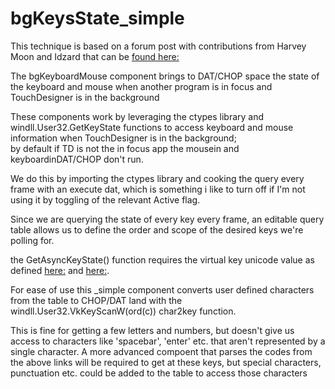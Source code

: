 # bgKeysState_simple

This technique is based on a forum post with contributions from Harvey Moon and Idzard 
that can be [found here:](https://forum.derivative.ca/t/chop-with-mouse-position-outside-touchdesigner-window/8857)

The bgKeyboardMouse component brings to DAT/CHOP space the state of the keyboard and mouse when another program
is in focus and TouchDesigner is in the background

These components work by leveraging the ctypes library and windll.User32.GetKeyState functions 
to access keyboard and mouse information when TouchDesigner is in the background;  
by default if TD is not the in focus app the mousein and keyboardinDAT/CHOP don't run.

We do this by importing the ctypes library and cooking the query every frame with an execute dat, 
which is something i like to turn off if I'm not using it by toggling of the relevant Active flag.

Since we are querying the state of every key every frame, an editable query table 
allows us to define the order and scope of the desired keys we're polling for.

the GetAsyncKeyState() function requires the virtual key unicode value as defined [here:](http://www.kbdedit.com/manual/low_level_vk_list.html) and [here:](https://docs.microsoft.com/en-us/windows/win32/inputdev/virtual-key-codes). 

For ease of use this _simple component converts user defined characters from the table to CHOP/DAT land with the windll.User32.VkKeyScanW(ord(c)) char2key function.  

This is fine for getting a few letters and numbers, but doesn't give us access to characters like 'spacebar', 'enter' etc. that aren't represented by a single character. A more advanced compoent that parses the codes from the above links will be required to get at these keys, but special characters, punctuation etc. could be added to the table to access those characters


